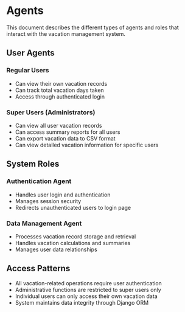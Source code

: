 # Agents

This document describes the different types of agents and roles that interact with the vacation management system.

## User Agents

### Regular Users
- Can view their own vacation records
- Can track total vacation days taken
- Access through authenticated login

### Super Users (Administrators)
- Can view all user vacation records
- Can access summary reports for all users
- Can export vacation data to CSV format
- Can view detailed vacation information for specific users

## System Roles

### Authentication Agent
- Handles user login and authentication
- Manages session security
- Redirects unauthenticated users to login page

### Data Management Agent
- Processes vacation record storage and retrieval
- Handles vacation calculations and summaries
- Manages user data relationships

## Access Patterns

- All vacation-related operations require user authentication
- Administrative functions are restricted to super users only
- Individual users can only access their own vacation data
- System maintains data integrity through Django ORM